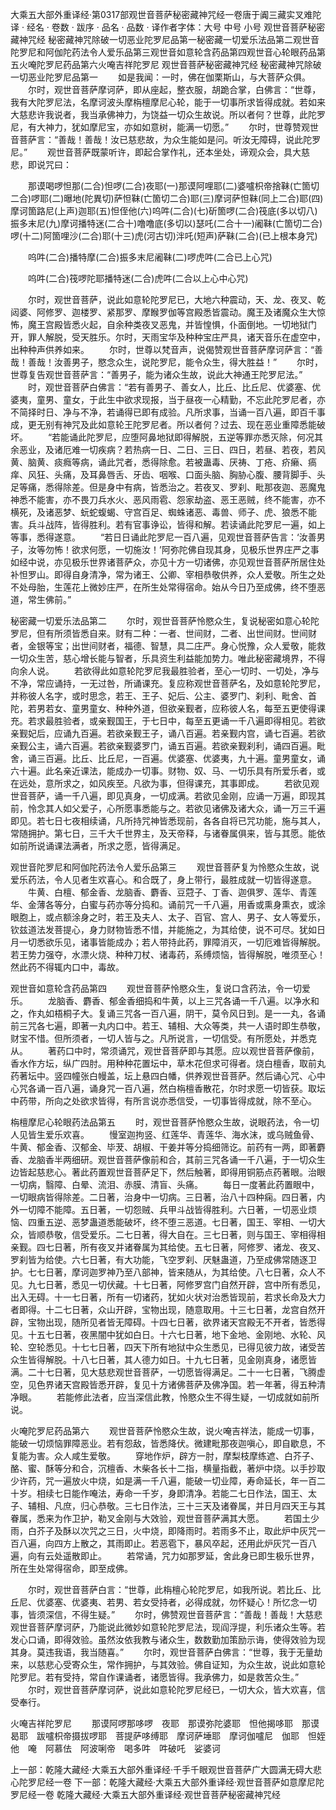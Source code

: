 大乘五大部外重译经·第0317部观世音菩萨秘密藏神咒经一卷唐于阗三藏实叉难陀译
· 经名 · 卷数 · 跋序
· 品名 · 品数 · 译作者字体：大号 中号 小号
观世音菩萨秘密藏神咒经
秘密藏神咒除破一切恶业陀罗尼品第一秘密藏一切爱乐法品第二观世音陀罗尼和阿伽陀药法令人爱乐品第三观世音如意轮含药品第四观世音心轮眼药品第五火唵陀罗尼药品第六火唵吉祥陀罗尼
观世音菩萨秘密藏神咒经
秘密藏神咒除破一切恶业陀罗尼品第一
　　如是我闻：一时，佛在伽栗斯山，与大菩萨众俱。
　　尔时，观世音菩萨摩诃萨，即从座起，整衣服，胡跪合掌，白佛言：“世尊，我有大陀罗尼法，名摩诃波头摩栴檀摩尼心轮，能于一切事所求皆得成就。若如来大慈悲许我说者，我当承佛神力，为饶益一切众生故说。所以者何？世尊，此陀罗尼，有大神力，犹如摩尼宝，亦如如意树，能满一切愿。”
　　尔时，世尊赞观世音菩萨言：“善哉！善哉！汝已慈悲故，为众生能如是问。听汝无障碍，说此陀罗尼。”
　　观世音菩萨既蒙听许，即起合掌作礼，还本坐处，谛观众会，具大慈悲，即说咒曰：

　　那谟喝啰怛那(二合)怛啰(二合)夜耶(一)那谟阿哩耶(二)婆嚧枳帝捨靺(亡箇切二合)啰耶(二)曝地(陀異切)萨怛靺(亡箇切二合)耶(三)摩诃萨怛靺(同上二合)耶(四)摩诃箇路尼(上声)迦耶(五)怛侄他(六)呜吽(二合)(七)斫箇啰(二合)筏底(多以切八)振多末尼(九)摩诃播特迷(二合十)噜噜底(多切以)瑟吒(二合十一)阇靺(亡箇切二合)啰(十二)阿箇哩沙(二合)耶(十三)虎(河古切)泮吒(短声)萨靺(二合)(已上根本身咒)

　　呜吽(二合)播特摩(二合)振多末尼阇靺(二)啰虎吽(二合已上心咒)

　　呜吽(二合)筏啰陀耶播特迷(二合)虎吽(二合以上心中心咒)

　　尔时，观世音菩萨，说此如意轮陀罗尼已，大地六种震动，天、龙、夜叉、乾闼婆、阿修罗、迦楼罗、紧那罗、摩睺罗伽等宫殿悉皆震动。魔王及诸魔众生大惊怖，魔王宫殿皆悉火起，自余种类夜叉恶鬼，并皆惶惧，仆面倒地。一切地狱门开，罪人解脱，受天胜乐。尔时，天雨宝华及种种宝庄严具，诸天音乐在虚空中，出种种声供养如来。
　　尔时，世尊以梵音声，说偈赞观世音菩萨摩诃萨言：“善哉！善哉！汝善男子，愍念众生，说陀罗尼，能令众生，得大胜益！”
　　尔时，世尊复告观世音菩萨言：“善男子，能为诸众生故，说此大神通王陀罗尼法。”
　　时，观世音菩萨白佛言：“若有善男子、善女人，比丘、比丘尼、优婆塞、优婆夷，童男、童女，于此生中欲求现报，当于昼夜一心精勤，不忘此陀罗尼者，亦不简择时日、净与不净，若诵得已即有成验。凡所求事，当诵一百八遍，即百千事成，更无别有神咒及此如意轮王陀罗尼者。所以者何？过去、现在恶业重障悉能破坏。
　　“若能诵此陀罗尼，应堕阿鼻地狱即得解脱，五逆等罪亦悉灭除，何况其余恶业，及诸厄难一切疾病？若热病一日、二日、三日、四日，若昼、若夜，若风黄、脑黄、痰癊等病，诵此咒者，悉得除愈。若被蛊毒、厌祷、丁疮、疥癞、瘑痒、风狂、头痛，及耳鼻唇舌、牙齿、咽喉、口面头脑、胸胁心腹、腰背脚手、头足等痛，悉得除差。但是身中有病，皆悉治之。若夜叉、罗刹、毗那夜迦、恶魔鬼神悉不能害，亦不畏刀兵水火、恶风雨雹、怨家劫盗、恶王恶贼，终不能害，亦不横死，及诸恶梦、蚖蛇蝮蝎、守宫百足、蜘蛛诸恶、毒兽、师子、虎、狼悉不能害。兵斗战阵，皆得胜利。若有官事诤讼，皆得和解。若读诵此陀罗尼一遍，如上等事，悉得遂意。
　　“若日日诵此陀罗尼一百八遍，见观世音菩萨告言：‘汝善男子，汝等勿怖！欲求何愿，一切施汝！’阿弥陀佛自现其身，见极乐世界庄严之事如经中说，亦见极乐世界诸菩萨众，亦见十方一切诸佛，亦见观世音菩萨所居住处补怛罗山。即得自身清净，常为诸王、公卿、宰相恭敬供养，众人爱敬。所生之处不处母胎，生莲花上微妙庄严，在所生处常得宿命。始从今日乃至成佛，终不堕恶道，常生佛前。”

秘密藏一切爱乐法品第二
　　尔时，观世音菩萨怜愍众生，复说秘密如意心轮陀罗尼，但有所须皆悉自来。财有二种：一者、世间财，二者、出世间财。世间财者，金银等宝；出世间财者，福德、智慧，具二庄严。身心悦豫，众人爱敬，能救一切众生苦，慈心增长能与智者，乐具资生利益能加势力。唯此秘密藏境界，不得向余人说。
　　若欲得此如意轮陀罗尼我最胜验者，至心一切时、一切处，净与不净，常应诵持，一无过咎，所诵课充。复应称观世音菩萨名，及如意轮陀罗尼，并称彼人名字，或时思念，若王、王子、妃后、公主、婆罗门、刹利、毗舍、首陀，若男若女、童男童女、种种外道，但欲亲觐者，应称彼人名，每至五更使得课充。若求最胜验者，或亲觐国王，于七日中，每至五更诵一千八遍即得相见。若欲亲觐妃后，应诵九百遍。若欲亲觐王子，诵八百遍。若亲觐内宫，诵七百遍。若欲亲觐公主，诵六百遍。若欲亲觐婆罗门，诵五百遍。若欲亲觐刹利，诵四百遍。毗舍，诵三百遍。比丘、比丘尼，一百遍。优婆塞、优婆夷，九十遍。童男童女，诵六十遍。此名亲近课法，能成办一切事。财物、奴、马、一切乐具有所爱乐者，或在远处，意所求之，如风疾至。凡欲为事，但得课充，其事即成。
　　若欲见观世音菩萨，诵一千八遍，即见真身，一切成满。若欲见金刚，应诵一万遍，即现其前，怜念其人如父爱子，心所愿事悉能与之。若欲见诸佛及诸大众，诵一万三千遍即见。若七日七夜相续诵，凡所持咒神皆悉现前，各各自将已咒功能，施与其人，常随拥护。第七日，三千大千世界主，及天帝释，与诸眷属俱来，皆与其愿。能依如前所说诵课法满者，所求之愿，皆得满足。

观世音陀罗尼和阿伽陀药法令人爱乐品第三
　　观世音菩萨复为怜愍众生故，说爱乐药法，令人见者生欢喜心。和合既了，身上带行，最胜成就一切皆得遂意。
　　牛黄、白檀、郁金香、龙脑香、麝香、豆蒄子、丁香、迦俱罗、莲华、青莲华、金薄各等分，白蜜与药亦等分捣和。诵前咒一千八遍，用香或熏身熏衣，或涂眼胞上，或点额涂身之时，若王及夫人、太子、百官、宫人、男子、女人等爱乐，钦兹道法发菩提心，身力财物皆悉不惜，并能施之，为其给使，说不可尽。犹如日月一切悉欲乐见，诸事皆能成办；若人带持此药，罪障消灭，一切厄难皆得解脱。若王势力强夺，水漂火烧、种种刀杖、诸毒药，系缚烦恼，皆得解脱，唯须至心！然此药不得辄内口中，毒故。

观世音如意轮含药品第四
　　观世音菩萨怜愍众生，复说口含药法，令一切爱乐。
　　龙脑香、麝香、郁金香细捣和牛黄，以上三咒各诵一千八遍。以净水和之，作丸如梧桐子大。复诵三咒各一百八遍，阴干，莫令风日到。是一一丸，各诵前三咒各七遍，即著一丸内口中。若王、辅相、大众等类，共一人语时即生恭敬，财宝不惜。但所须者，一切人皆与之。凡所说言，一切信受。有所愿处，并悉克从。
　　著药口中时，常须诵咒，观世音菩萨即与其愿。应以观世音菩萨像前，香水作方坛，纵广四肘。用种种花置坛中，草木花但求可得者。烧白檀香，取前丸药著坛中。竖四幢张白幔盖，坛上悬四白幡，供养观世音菩萨。然后诵心咒、心中心咒各诵一百八遍，诵身咒一百八遍，然白栴檀香散花，尔时求愿一切皆获。取坛中药带，所向之处欲求皆得，有所言说亦悉信受，一切事皆得成就，除不至心。

栴檀摩尼心轮眼药法品第五
　　时，观世音菩萨怜愍众生故，说眼药法，令一切人见皆生爱乐欢喜。
　　慢室迦拘竖、红莲华、青莲华、海水沫，或乌贼鱼骨、牛黄、郁金香、汉郁金、毕茇、胡椒、干姜并等分捣细筛讫。前药有一两，即著麝香、龙脑香半两细研。观世音菩萨像前和合，其前三咒各诵一千八遍，于一切众生边皆起慈悲心。著此药置观世音菩萨足下，然后触著，即得用铜筋点药著眼。治眼一切病，翳障、白晕、流泪、赤膜、清盲、头痛。
　　每日一度著此药置眼中，一切眼病皆得除差。二日著，治身中一切病。三日著，治八十四种痫。四日著，内外一切障不能障。五日著，一切怨贼、兵甲斗战皆得胜利。六日著，一切恶业烦恼、四重五逆、恶梦蛊道悉能破坏，终不堕三恶道。七日著，国王、宰相、一切大众，皆顺恭敬，信受爱乐。二七日著，得大自在。三七日著，则与国王、宰相得相亲觐。四七日著，所有夜叉并诸眷属为其给使。五七日著，阿修罗、诸龙、夜叉、罗刹皆为给使。六七日著，有大功能，飞空罗刹、厌魅蛊道，乃至成佛常随逐卫护。七七日著，摩诃迦罗神乃至八部神，皆来随从，为其给使。八七日著，众人不见。九七日著，悉见一切伏藏。十七日著，阿修罗宫门自然开辟，宫中所有悉见，出入无碍。十一七日著，所有一切诸药，犹如火状对治悉皆现前，若求长命及大力者即得。十二七日著，众山开辟，宝物出现，随意取用。十三七日著，龙宫自然开辟，宝物出现，随所见者皆无障碍。十四七日著，欲界诸天宫殿无不开者，皆悉得见。十五七日著，夜黑闇中犹如白日。十六七日著，地下金地、金刚地、水轮、风轮、空轮悉见。十七七日著，四天下所有地狱中众生悉见，已得见彼力故，诸受苦众生皆得解脱。十八七日著，其人德力如日。十九七日著，见金刚真身，诸愿皆满。二十七日著，见大慈悲观世音菩萨，一切愿皆得满足。二十一七日著，飞腾虚空，见色界诸天宫殿皆悉开辟，复见十方诸佛菩萨及佛净国。若一年著，得五种清净眼。
　　若能修此法者，应当深信此教，怜愍众生不得生疑，一切成就如前所说。

火唵陀罗尼药品第六
　　观世音菩萨怜愍众生故，说火唵吉祥法，能成一切事，能破一切烦恼罪障恶业。若有怨敌，皆悉降伏。微建毗那夜迦嗔心，即自歇息，不复能为害。众人咸生爱敬。
　　穿地作炉，辟方一肘，摩梨枝摩练遮、白芥子、酪、蜜、酥等分和合，沉檀香、木柴各长十二指，横量指截，著炉中烧。以手抄取少许药，咒一遍放火中烧，如是满一千八遍，能破一切业障，寿命延长，年一百二十岁。相续七日能作唵法，寿命一千岁，身即清净。若能二七日作法，国王、太子、辅相、凡庶，归心恭敬。三七日作法，三十三天及诸眷属，并日月四天王与其眷属，悉来为作卫护，勒叉金刚与大效验，观世音菩萨满其大愿。
　　若国土少雨，白芥子及酥以次咒之三日，火中烧，即降雨时。若雨多不止，取此炉中灰咒一百八遍，向四方上散之，其雨即止。若恶雹下，暴风卒起，还用此炉灰咒一百八遍，向有云处遥散即止。
　　若常诵，咒力如那罗延，舍此身已即生极乐世界，所在生处常得宿命，即至成佛。

　　尔时，观世音菩萨白言：“世尊，此栴檀心轮陀罗尼，如我所说。若比丘、比丘尼、优婆塞、优婆夷、若男、若女受持者，必得成就，勿怀疑心！所忆念一切事，皆须深信，不得生疑。”
　　尔时，佛赞观世音菩萨言：“善哉！善哉！大慈悲观世音菩萨摩诃萨，乃能说此微妙如意轮陀罗尼法，现阎浮提，利乐诸众生等。若发心口诵，即得效验。虽然汝依我教与诸众生，数数勤加策励示诲，使得效验为现其身。莫违我语，我当随喜。”
　　尔时，观世音菩萨白佛言：“世尊，我于无量劫来，以慈悲心受寄众生，常作拥护，与其效验。佛自证知，为众生故，说此如意轮陀罗尼。若有受持，常自作课诵者，诸愿皆得。我承佛力，如是救苦众生。”
　　尔时，观世音菩萨摩诃萨，说此如意轮陀罗尼经已，一切大众，皆大欢喜，信受奉行。

火唵吉祥陀罗尼
　　那谟阿啰那哆啰　夜耶　那谟弥陀婆耶　怛他揭哆耶　那谟曷耶　跋嚧枳帝摄拔啰耶　菩提萨哆缚耶　摩诃萨埵耶　摩诃伽嚧尼　伽耶　怛姪他　唵　阿慕佉　阿波唎帝　喝多吽　吽破吒　娑婆诃

上一部：乾隆大藏经·大乘五大部外重译经·千手千眼观世音菩萨广大圆满无碍大悲心陀罗尼经一卷
下一部：乾隆大藏经·大乘五大部外重译经·观世音菩萨如意摩尼陀罗尼经一卷
乾隆大藏经·大乘五大部外重译经·观世音菩萨秘密藏神咒经